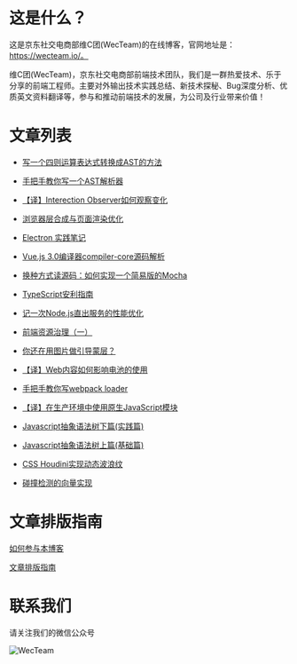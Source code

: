 
# 这是什么？

这是京东社交电商部维C团(WecTeam)的在线博客，官网地址是：https://wecteam.io/。

维C团(WecTeam)，京东社交电商部前端技术团队，我们是一群热爱技术、乐于分享的前端工程师。主要对外输出技术实践总结、新技术探秘、Bug深度分析、优质英文资料翻译等，参与和推动前端技术的发展，为公司及行业带来价值！

# 文章列表

* [写一个四则运算表达式转换成AST的方法](https://wecteam.io/2019%2F10%2F17%2F%E5%86%99%E4%B8%80%E4%B8%AA%E5%9B%9B%E5%88%99%E8%BF%90%E7%AE%97%E8%A1%A8%E8%BE%BE%E5%BC%8F%E8%BD%AC%E6%8D%A2%E6%88%90AST%E7%9A%84%E6%96%B9%E6%B3%95%2F)

* [手把手教你写一个AST解析器](https://wecteam.io/2019%2F10%2F17%2F%E6%89%8B%E6%8A%8A%E6%89%8B%E6%95%99%E4%BD%A0%E5%86%99%E4%B8%80%E4%B8%AAAST%E8%A7%A3%E6%9E%90%E5%99%A8%2F)

* [【译】Interection Observer如何观察变化](https://wecteam.io/2019%2F10%2F17%2F%E3%80%90%E8%AF%91%E3%80%91interection-observer%E5%A6%82%E4%BD%95%E8%A7%82%E5%AF%9F%E5%8F%98%E5%8C%96%2F)

* [浏览器层合成与页面渲染优化](https://wecteam.io/2019%2F10%2F15%2F%E6%B5%8F%E8%A7%88%E5%99%A8%E5%B1%82%E5%90%88%E6%88%90%E4%B8%8E%E9%A1%B5%E9%9D%A2%E6%B8%B2%E6%9F%93%E4%BC%98%E5%8C%96%2F)

* [Electron 实践笔记](https://wecteam.io/2019%2F10%2F11%2FElectron-%E5%AE%9E%E8%B7%B5%E7%AC%94%E8%AE%B0%2F)

* [Vue.js 3.0编译器compiler-core源码解析](https://wecteam.io/2019%2F10%2F09%2FVue-js-3-0%E7%BC%96%E8%AF%91%E5%99%A8compiler-core%E6%BA%90%E7%A0%81%E8%A7%A3%E6%9E%90%2F)

* [换种方式读源码：如何实现一个简易版的Mocha](https://wecteam.io/2019%2F10%2F09%2F%E6%8D%A2%E7%A7%8D%E6%96%B9%E5%BC%8F%E8%AF%BB%E6%BA%90%E7%A0%81%EF%BC%9A%E5%A6%82%E4%BD%95%E5%AE%9E%E7%8E%B0%E4%B8%80%E4%B8%AA%E7%AE%80%E6%98%93%E7%89%88%E7%9A%84Mocha%2F)

* [TypeScript安利指南](https://wecteam.io/2019%2F10%2F08%2FTypeScript%E5%AE%89%E5%88%A9%E6%8C%87%E5%8D%97%2F)

* [记一次Node.js直出服务的性能优化](https://wecteam.io/2019%2F09%2F27%2F%E8%AE%B0%E4%B8%80%E6%AC%A1Node-js%E7%9B%B4%E5%87%BA%E6%9C%8D%E5%8A%A1%E7%9A%84%E6%80%A7%E8%83%BD%E4%BC%98%E5%8C%96%2F)

* [前端资源治理（一）](https://wecteam.io/2019%2F09%2F24%2F%E5%89%8D%E7%AB%AF%E8%B5%84%E6%BA%90%E6%B2%BB%E7%90%86%EF%BC%88%E4%B8%80%EF%BC%89%2F)

* [你还在用图片做引导蒙层？](https://wecteam.io/2019%2F09%2F20%2Fguid-mask%2F)

* [【译】Web内容如何影响电池的使用](https://wecteam.io/2019%2F09%2F17%2F%E3%80%90%E8%AF%91%E3%80%91Web%E5%86%85%E5%AE%B9%E5%A6%82%E4%BD%95%E5%BD%B1%E5%93%8D%E7%94%B5%E6%B1%A0%E7%9A%84%E4%BD%BF%E7%94%A8%2F)

* [手把手教你写webpack loader](https://wecteam.io/2019%2F09%2F17%2F%E6%89%8B%E6%8A%8A%E6%89%8B%E6%95%99%E4%BD%A0%E5%86%99webpack-loader%2F)

* [【译】在生产环境中使用原生JavaScript模块](https://wecteam.io/2019%2F09%2F10%2F%E3%80%90%E8%AF%91%E3%80%91%E5%9C%A8%E7%94%9F%E4%BA%A7%E7%8E%AF%E5%A2%83%E4%B8%AD%E4%BD%BF%E7%94%A8%E5%8E%9F%E7%94%9FJavaScript%E6%A8%A1%E5%9D%97%2F)

* [Javascript抽象语法树下篇(实践篇)](https://wecteam.io/2019%2F07%2F20%2FJavascript%E6%8A%BD%E8%B1%A1%E8%AF%AD%E6%B3%95%E6%A0%91%E4%B8%8B%E7%AF%87(%E5%AE%9E%E8%B7%B5%E7%AF%87)%2F)

* [Javascript抽象语法树上篇(基础篇)](https://wecteam.io/2019%2F07%2F19%2FJavascript%E6%8A%BD%E8%B1%A1%E8%AF%AD%E6%B3%95%E6%A0%91%E4%B8%8A%E7%AF%87(%E5%9F%BA%E7%A1%80%E7%AF%87)%2F)

* [CSS Houdini实现动态波浪纹](https://wecteam.io/2019%2F07%2F12%2FCSS%20Houdini%E5%AE%9E%E7%8E%B0%E5%8A%A8%E6%80%81%E6%B3%A2%E6%B5%AA%E7%BA%B9%2F)

* [碰撞检测的向量实现](https://wecteam.io/2019%2F06%2F27%2Fcollision-detection%2F)
    
# 文章排版指南

[如何参与本博客](https://github.com/wecteam/blog/blob/master/docs/post-guide.md)

[文章排版指南](https://github.com/wecteam/blog/blob/master/docs/document-guide.md)

# 联系我们

请关注我们的微信公众号

![WecTeam](https://wq.360buyimg.com/data/ppms/picture/wecteam_qrcode.jpeg)

